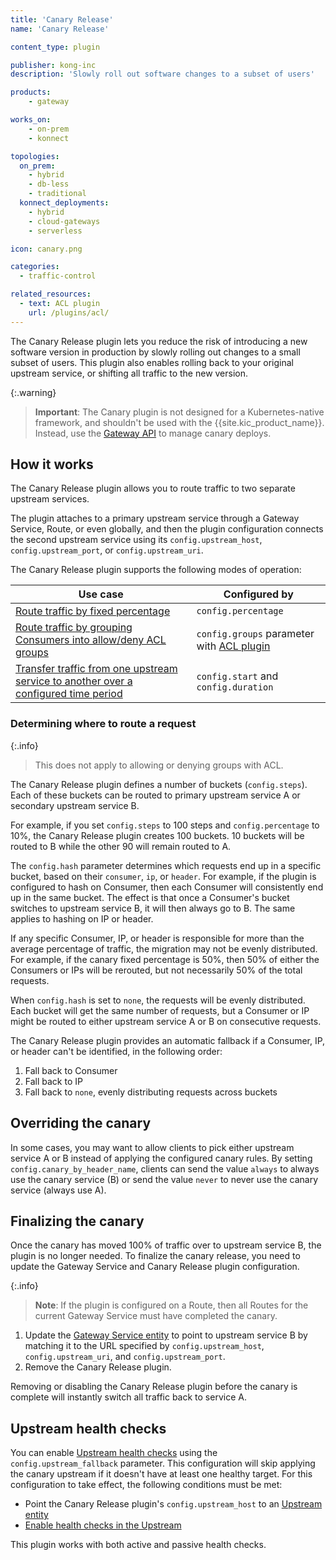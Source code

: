 ```yaml
---
title: 'Canary Release'
name: 'Canary Release'

content_type: plugin

publisher: kong-inc
description: 'Slowly roll out software changes to a subset of users'

products:
    - gateway

works_on:
    - on-prem
    - konnect

topologies:
  on_prem:
    - hybrid
    - db-less
    - traditional
  konnect_deployments:
    - hybrid
    - cloud-gateways
    - serverless

icon: canary.png

categories:
  - traffic-control

related_resources:
  - text: ACL plugin
    url: /plugins/acl/
---
```


The Canary Release plugin lets you reduce the risk of introducing a new software version in production by slowly rolling out changes to a small subset of users. 
This plugin also enables rolling back to your original upstream service, or shifting  all traffic to the new version.

{:.warning}
> **Important**: The Canary plugin is not designed for a Kubernetes-native framework, and shouldn't be used with the {{site.kic_product_name}}. 
Instead, use the [Gateway API](/kic/gateway-api/) to manage canary deploys.

## How it works

The Canary Release plugin allows you to route traffic to two separate upstream services.

The plugin attaches to a primary upstream service through a Gateway Service, Route, or even globally,
and then the plugin configuration connects the second upstream service using its `config.upstream_host`, `config.upstream_port`, or `config.upstream_uri`.

The Canary Release plugin supports the following modes of operation:

| Use case | Configured by |
| ---------|---------------|
| [Route traffic by fixed percentage](/plugins/canary/examples/route-by-fixed-percentage/) | `config.percentage` |
| [Route traffic by grouping Consumers into allow/deny ACL groups](/plugins/canary/examples/route-by-acl-group/) | `config.groups` parameter with [ACL plugin](/plugins/acl/) |
| [Transfer traffic from one upstream service to another over a configured time period](/plugins/canary/examples/transfer-traffic-over-time/) | `config.start` and `config.duration`|

### Determining where to route a request

{:.info}
> This does not apply to allowing or denying groups with ACL.

The Canary Release plugin defines a number of buckets (`config.steps`).
Each of these buckets can be routed to primary upstream service A or secondary upstream service B.

For example, if you set `config.steps` to 100 steps and `config.percentage` to 10%, the Canary Release plugin creates 100 buckets.
10 buckets will be routed to B while the other 90 will remain routed to A.

The `config.hash` parameter determines which requests end up in a specific bucket, based on their `consumer`, `ip`, or `header`.
For example, if the plugin is configured to hash on Consumer, then each Consumer will consistently end up in the same bucket. 
The effect is that once a Consumer's bucket switches to upstream service B, it will then always go to B. 
The same applies to hashing on IP or header.

If any specific Consumer, IP, or header is responsible for more than the average percentage of traffic, the migration may not be evenly distributed. 
For example, if the canary fixed percentage is 50%, then 50% of either the Consumers or IPs will be rerouted, but not necessarily 50% of the total requests.

When `config.hash` is set to `none`, the requests will be evenly distributed. 
Each bucket will get the same number of requests, but a Consumer or IP might be routed to either upstream service A or B on consecutive requests.

The Canary Release plugin provides an automatic fallback if a Consumer, IP, or header can't be identified, in the following order:
1. Fall back to Consumer
2. Fall back to IP
3. Fall back to `none`, evenly distributing requests across buckets

## Overriding the canary

In some cases, you may want to allow clients to pick either upstream service A or B instead of applying the configured canary rules. 
By setting `config.canary_by_header_name`, clients can send the value `always` to always use the canary service (B) or send the value `never` to never use the canary service (always use A).

## Finalizing the canary

Once the canary has moved 100% of traffic over to upstream service B, the plugin is no longer needed. 
To finalize the canary release, you need to update the Gateway Service and Canary Release plugin configuration.

{:.info}
> **Note**: If the plugin is configured on a Route, then all Routes for the current Gateway Service must have completed the canary.

1. Update the [Gateway Service entity](/gateway/entities/service/) to point to upstream service B by matching it to the URL
specified by `config.upstream_host`, `config.upstream_uri`, and `config.upstream_port`.
2. Remove the Canary Release plugin.

Removing or disabling the Canary Release plugin before the canary is complete will instantly switch all traffic back to service A.

## Upstream health checks

You can enable [Upstream health checks](/gateway/traffic-control/health-checks-circuit-breakers/) using the `config.upstream_fallback` parameter.
This configuration will skip applying the canary upstream if it doesn't have at least one healthy target. 
For this configuration to take effect, the following conditions must be met:

* Point the Canary Release plugin's `config.upstream_host` to an [Upstream entity](/gateway/entities/upstream)
* [Enable health checks in the Upstream](/gateway/traffic-control/health-checks-circuit-breakers/)

This plugin works with both active and passive health checks.
